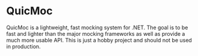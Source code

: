 # QuicMoc
QuicMoc is a lightweight, fast mocking system for .NET. The goal is to be fast and lighter than the major mocking frameworks as well as provide a much more usable API. This is just a hobby project and should not be used in production.
